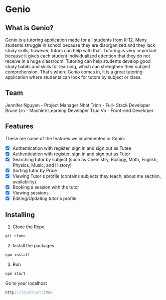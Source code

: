 # Genio

## What is Genio?
Genio is a tutoring application made for all students from K-12. Many students struggle in school because they are disorganized and they lack study skills; however, tutors can help with that. Tutoring is very important because it gives each student individualized attention that they do not receive in a huge classroom. Tutoring can help students develop good study habits and skills for learning, which can strengthen their subject comprehension. That’s where Genio comes in, it is a great tutoring application where students can look for tutors by subject or class. 

## Team
Jennifer Nguyen - Project Manager
Nhat Trinh - Full- Stack Developer
Bruce Lin - Machine Learning Developer
Truc Vo - Front-end Developer

## Features
These are some of the features we implemented in Genio:
- [x] Authentication with register, sign in and sign out as Tutee
- [x] Authentication with register, sign in and sign out as Tutor
- [x] Searching tutor by subject (such as Chemistry, Biology, Math, English, Physics, Music, and History)
- [x] Sorting tutor by Price
- [x] Viewing Tutor's profile (contains subjects they teach, about me section, availability)
- [x] Booking a session with the tutor
- [x] Viewing sessions
- [x] Editing/Updating tutor's profile

## Installing

1. Clone the Repo
```javascript
git clone
```
2. Install the packages
```javascript
npm install
```
3. Run
```javascript
npm start
```
Go to your localhost
```javascript
http://localhost:3000
```
